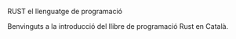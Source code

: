 RUST el llenguatge de programació

Benvinguts a la introducció del llibre de programació Rust en Català.

  


